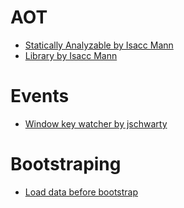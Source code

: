 # AOT
- [Statically Analyzable by Isacc Mann](https://medium.com/@isaacplmann/making-your-angular-2-library-statically-analyzable-for-aot-e1c6f3ebedd5#.1xeol8n4w)
- [Library by Isacc Mann](https://medium.com/@isaacplmann/getting-your-angular-2-library-ready-for-aot-90d1347bcad#.blqmq0fh2)

# Events
- [Window key watcher by jschwarty](http://plnkr.co/edit/EiFICU?p=info)

# Bootstraping
- [Load data before bootstrap](https://plnkr.co/edit/uFBNNYXKJm1aaYD0Lx2S?p=preview)
